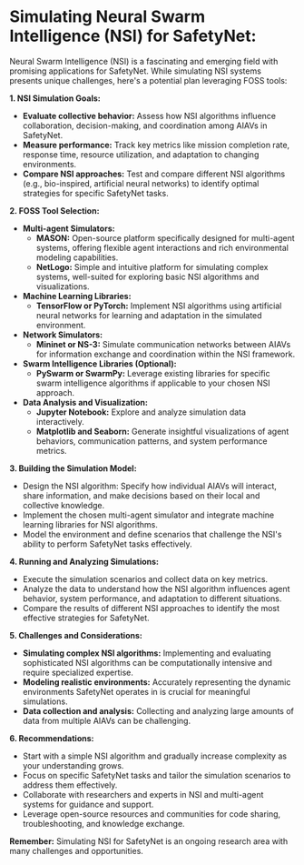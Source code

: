 # Simulating Neural Swarm Intelligence (NSI) for SafetyNet: 

Neural Swarm Intelligence (NSI) is a fascinating and emerging field with promising applications for SafetyNet. While simulating NSI systems presents unique challenges, here's a potential plan leveraging FOSS tools:

**1. NSI Simulation Goals:**

-   **Evaluate collective behavior:** Assess how NSI algorithms influence collaboration, decision-making, and coordination among AIAVs in SafetyNet.
-   **Measure performance:** Track key metrics like mission completion rate, response time, resource utilization, and adaptation to changing environments.
-   **Compare NSI approaches:** Test and compare different NSI algorithms (e.g., bio-inspired, artificial neural networks) to identify optimal strategies for specific SafetyNet tasks.

**2. FOSS Tool Selection:**

-   **Multi-agent Simulators:**
    -   **MASON:** Open-source platform specifically designed for multi-agent systems, offering flexible agent interactions and rich environmental modeling capabilities.
    -   **NetLogo:** Simple and intuitive platform for simulating complex systems, well-suited for exploring basic NSI algorithms and visualizations.
-   **Machine Learning Libraries:**
    -   **TensorFlow or PyTorch:** Implement NSI algorithms using artificial neural networks for learning and adaptation in the simulated environment.
-   **Network Simulators:**
    -   **Mininet or NS-3:** Simulate communication networks between AIAVs for information exchange and coordination within the NSI framework.
-   **Swarm Intelligence Libraries (Optional):**
    -   **PySwarm or SwarmPy:** Leverage existing libraries for specific swarm intelligence algorithms if applicable to your chosen NSI approach.
-   **Data Analysis and Visualization:**
    -   **Jupyter Notebook:** Explore and analyze simulation data interactively.
    -   **Matplotlib and Seaborn:** Generate insightful visualizations of agent behaviors, communication patterns, and system performance metrics.

**3. Building the Simulation Model:**

-   Design the NSI algorithm: Specify how individual AIAVs will interact, share information, and make decisions based on their local and collective knowledge.
-   Implement the chosen multi-agent simulator and integrate machine learning libraries for NSI algorithms.
-   Model the environment and define scenarios that challenge the NSI's ability to perform SafetyNet tasks effectively.

**4. Running and Analyzing Simulations:**

-   Execute the simulation scenarios and collect data on key metrics.
-   Analyze the data to understand how the NSI algorithm influences agent behavior, system performance, and adaptation to different situations.
-   Compare the results of different NSI approaches to identify the most effective strategies for SafetyNet.

**5. Challenges and Considerations:**

-   **Simulating complex NSI algorithms:** Implementing and evaluating sophisticated NSI algorithms can be computationally intensive and require specialized expertise.
-   **Modeling realistic environments:** Accurately representing the dynamic environments SafetyNet operates in is crucial for meaningful simulations.
-   **Data collection and analysis:** Collecting and analyzing large amounts of data from multiple AIAVs can be challenging.

**6. Recommendations:**

-   Start with a simple NSI algorithm and gradually increase complexity as your understanding grows.
-   Focus on specific SafetyNet tasks and tailor the simulation scenarios to address them effectively.
-   Collaborate with researchers and experts in NSI and multi-agent systems for guidance and support.
-   Leverage open-source resources and communities for code sharing, troubleshooting, and knowledge exchange.

**Remember:** Simulating NSI for SafetyNet is an ongoing research area with many challenges and opportunities.
